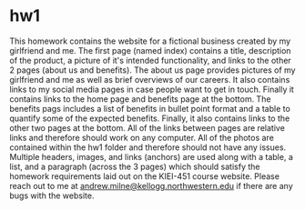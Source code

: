 # hw1
This homework contains the website for a fictional business created by my girlfriend and me. The first page (named index) contains a title, description of the product, a picture of it's intended functionality, and links to the other 2 pages (about us and benefits).
The about us page provides pictures of my girlfriend and me as well as brief overviews of our careers. It also contains links to my social media pages in case people want to get in touch. Finally it contains links to the home page and benefits page at the bottom.
The benefits pags includes a list of benefits in bullet point format and a table to quantify some of the expected benefits. Finally, it also contains links to the other two pages at the bottom. 
All of the links between pages are relative links and therefore should work on any computer. All of the photos are contained within the hw1 folder and therefore should not have any issues.
Multiple headers, images, and links (anchors) are used along with a table, a list, and a paragraph (across the 3 pages) which should satisfy the homework requirements laid out on the KIEI-451 course website. 
Please reach out to me at andrew.milne@kellogg.northwestern.edu if there are any bugs with the website. 
